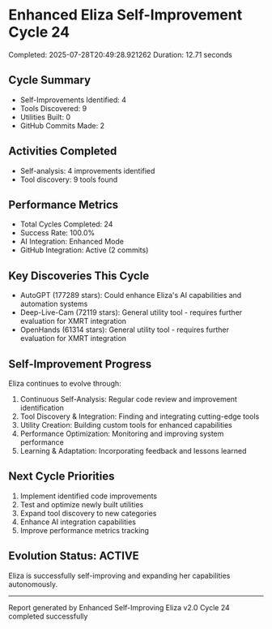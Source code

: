 # Enhanced Eliza Self-Improvement Cycle 24
Completed: 2025-07-28T20:49:28.921262
Duration: 12.71 seconds

## Cycle Summary
- Self-Improvements Identified: 4
- Tools Discovered: 9
- Utilities Built: 0
- GitHub Commits Made: 2

## Activities Completed
- Self-analysis: 4 improvements identified
- Tool discovery: 9 tools found

## Performance Metrics
- Total Cycles Completed: 24
- Success Rate: 100.0%
- AI Integration: Enhanced Mode
- GitHub Integration: Active (2 commits)

## Key Discoveries This Cycle
- AutoGPT (177289 stars): Could enhance Eliza's AI capabilities and automation systems
- Deep-Live-Cam (72119 stars): General utility tool - requires further evaluation for XMRT integration
- OpenHands (61314 stars): General utility tool - requires further evaluation for XMRT integration

## Self-Improvement Progress
Eliza continues to evolve through:
1. Continuous Self-Analysis: Regular code review and improvement identification
2. Tool Discovery & Integration: Finding and integrating cutting-edge tools
3. Utility Creation: Building custom tools for enhanced capabilities
4. Performance Optimization: Monitoring and improving system performance
5. Learning & Adaptation: Incorporating feedback and lessons learned

## Next Cycle Priorities
1. Implement identified code improvements
2. Test and optimize newly built utilities
3. Expand tool discovery to new categories
4. Enhance AI integration capabilities
5. Improve performance metrics tracking

## Evolution Status: ACTIVE
Eliza is successfully self-improving and expanding her capabilities autonomously.

---
Report generated by Enhanced Self-Improving Eliza v2.0
Cycle 24 completed successfully

